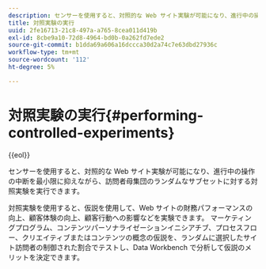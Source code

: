 ```yaml
---
description: センサーを使用すると、対照的な Web サイト実験が可能になり、進行中の操作の中断を最小限に抑えながら、訪問者母集団のランダムなサブセットに対する対照実験を実行できます。
title: 対照実験の実行
uuid: 2fe16713-21c8-497a-a765-8cea011d419b
exl-id: 8cbe9a10-72d8-4964-bd0b-0a262fd7ede2
source-git-commit: b1dda69a606a16dccca30d2a74c7e63dbd27936c
workflow-type: tm+mt
source-wordcount: '112'
ht-degree: 5%

---
```


# 対照実験の実行{#performing-controlled-experiments}

{{eol}}

センサーを使用すると、対照的な Web サイト実験が可能になり、進行中の操作の中断を最小限に抑えながら、訪問者母集団のランダムなサブセットに対する対照実験を実行できます。

対照実験を使用すると、仮説を使用して、Web サイトの財務パフォーマンスの向上、顧客体験の向上、顧客行動への影響などを実験できます。 マーケティングプログラム、コンテンツパーソナライゼーションイニシアチブ、プロセスフロー、クリエイティブまたはコンテンツの概念の仮説を、ランダムに選択したサイト訪問者の制御された割合でテストし、Data Workbench で分析して仮説のメリットを決定できます。
